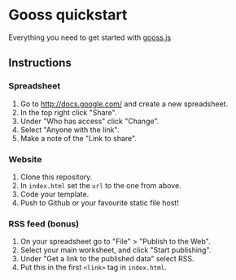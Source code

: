 Gooss quickstart
================

Everything you need to get started with [gooss.js](https://github.com/Stuk/gooss)

Instructions
------------

### Spreadsheet

  1. Go to http://docs.google.com/ and create a new spreadsheet.
  2. In the top right click "Share".
  3. Under "Who has access" click "Change".
  4. Select "Anyone with the link".
  5. Make a note of the "Link to share".

### Website

  1. Clone this repository.
  2. In `index.html` set the `url` to the one from above.
  3. Code your template.
  4. Push to Github or your favourite static file host!

### RSS feed (bonus)

  1. On your spreadsheet go to "File" > "Publish to the Web".
  2. Select your main worksheet, and click "Start publishing".
  3. Under "Get a link to the published data" select RSS.
  4. Put this in the first `<link>` tag in `index.html`.
